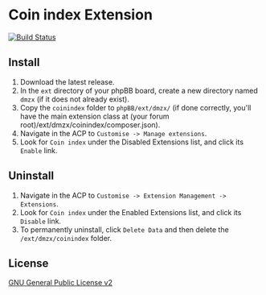 # Coin index Extension

[![Build Status](https://travis-ci.org/dmzx/Coin-index.svg?branch=master)](https://travis-ci.org/dmzx/Coin-index)

## Install
1. Download the latest release.
2. In the `ext` directory of your phpBB board, create a new directory named `dmzx` (if it does not already exist).
3. Copy the `coinindex` folder to `phpBB/ext/dmzx/` (if done correctly, you'll have the main extension class at (your forum root)/ext/dmzx/coinindex/composer.json).
4. Navigate in the ACP to `Customise -> Manage extensions`.
5. Look for `Coin index` under the Disabled Extensions list, and click its `Enable` link.

## Uninstall
1. Navigate in the ACP to `Customise -> Extension Management -> Extensions`.
2. Look for `Coin index` under the Enabled Extensions list, and click its `Disable` link.
3. To permanently uninstall, click `Delete Data` and then delete the `/ext/dmzx/coinindex` folder.

## License
[GNU General Public License v2](http://opensource.org/licenses/GPL-2.0)
